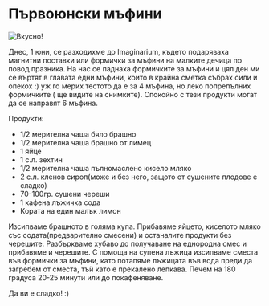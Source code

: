 # Първоюнски мъфини

![Вкусно!](/images/2018/06/DA7FB225-4F2A-43B0-9D93-EE4F8BE8C928.jpeg "Да Ви е сладко!")

Днес, 1 юни, се разходихме до Imaginarium, където подаряваха магнитни поставки или формички за мъфини на малките дечица по повод празника. На нас се паднаха формичките за мъфини и цял ден ми се въртят в главата едни мъфини, които в крайна сметка събрах сили и опекох :) уж го мерих тестото да е за 4 мъфина, но леко попрепълних формичките ( ще видите на снимките). Спокойно с тези продукти могат да се направят 6 мъфина. 

Продукти:

<ul>
	<li>1/2 мерителна чаша бяло брашно</li>
	<li>1/2 мерителна чаша брашно от лимец</li>
	<li>1 яйце</li>
	<li>1 с.л. зехтин</li>
	<li>1/2 мерителна чаша пълномаслено кисело мляко</li>
	<li>2 с.л. кленов сироп(може и без него, защото от сушените плодове е сладко)</li>
	<li>70-100гр. сушени череши</li>
	<li>1 кафена лъжичка сода</li>
	<li>Кората на един малък лимон</li>
</ul>

Изсипваме брашното в голяма купа. Прибавяме яйцето, киселото мляко със содата(предварително смесени) и останалите продукти без черешите. Разбъркваме хубаво до получаване на еднородна смес и прибавяме и черешите. С помоща на супена лъжица изсипваме сместа във формички за мъфини, като потапяме лъжицата във вода преди да загребем от сместа, тъй като е прекалено лепкава. Печем на 180 градуса 20-25 минути или до покафеняване.


Да ви е сладко! :)

